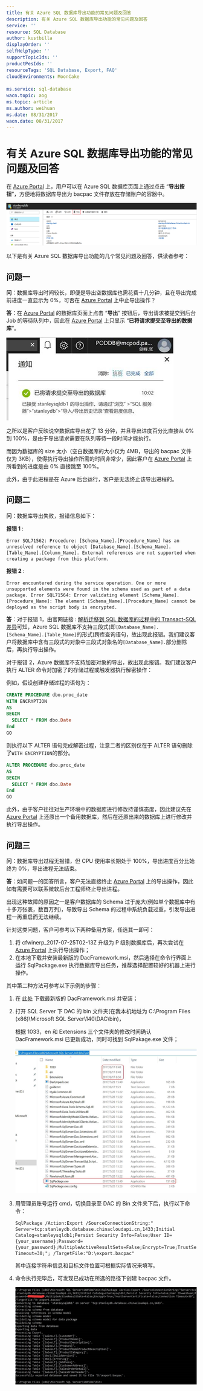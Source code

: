 ```yaml
---
title: 有关 Azure SQL 数据库导出功能的常见问题及回答
description: 有关 Azure SQL 数据库导出功能的常见问题及回答
service: ''
resource: SQL Database
author: kustbilla
displayOrder: ''
selfHelpType: ''
supportTopicIds: ''
productPesIds: ''
resourceTags: 'SQL Database, Export, FAQ'
cloudEnvironments: MoonCake

ms.service: sql-database
wacn.topic: aog
ms.topic: article
ms.author: weihuan
ms.date: 08/31/2017
wacn.date: 08/31/2017
---
```

# 有关 Azure SQL 数据库导出功能的常见问题及回答

在 [Azure Portal](https://portal.azure.cn) 上，用户可以在 Azure SQL 数据库页面上通过点击 “**导出按钮**”，方便地将数据库导出为 bacpac 文件存放在存储账户的容器中。

![portal-1](media/aog-sql-database-export-function-faq/portal-1.png)

以下是有关 Azure SQL 数据库导出功能的几个常见问题及回答，供读者参考：

## 问题一

**问**：数据库导出时间较长，即便是导出空数据库也需花费十几分钟，且在导出完成前进度一直显示为 0%，可否在 [Azure Portal](https://portal.azure.cn) 上中止导出操作？

**答**：在 [Azure Portal](https://portal.azure.cn) 的数据库页面上点击 “**导出**” 按钮后，导出请求被提交到后台 Job 的等待队列中，因此在 [Azure Portal](https://portal.azure.cn) 上只显示 “**已将请求提交至导出的数据库**”。

![portal-2](media/aog-sql-database-export-function-faq/portal-2.png)

之所以是客户反映说空数据库导出花了 13 分钟，并且导出进度百分比直接从 0% 到 100%，是由于导出请求需要在队列等待一段时间才能执行。

而因为数据库的 size 太小（空白数据库的大小仅为 4MB，导出的 bacpac 文件仅为 3KB），使得执行导出操作所需的时间非常少，因此客户在 [Azure Portal](https://portal.azure.cn) 上所看到的进度是由 0% 直接跳至 100%。

此外，由于此进程是在 Azure 后台运行，客户是无法终止该导出进程的。

## 问题二

**问**：数据库导出失败，报错信息如下：

**报错 1** :

```
Error SQL71562: Procedure: [Schema_Name].[Procedure_Name] has an unresolved reference to object [Database_Name].[Schema_Name].[Table_Name].[Column_Name]. External references are not supported when creating a package from this platform.
```

**报错 2** :

```
Error encountered during the service operation. One or more unsupported elements were found in the schema used as part of a data package. Error SQL71564: Error validating element [Schema_Name].[Procedure_Name]: The element [Schema_Name].[Procedure_Name] cannot be deployed as the script body is encrypted.
```

**答**：对于报错 1，由官网链接 : [解析迁移到 SQL 数据库的过程中的 Transact-SQL 差异](https://docs.azure.cn/zh-cn/sql-database/sql-database-transact-sql-information)可知，Azure SQL 数据库不支持三段式(即`[Database_Name].[Schema_Name].[Table_Name]`的形式)跨库查询语句，故出现此报错。我们建议客户将数据库中含有三段式的对象中三段式对象名的`[Database_Name].`部分删除后，再执行导出操作。

对于报错 2，Azure 数据库不支持加密对象的导出，故出现此报错。我们建议客户执行 ALTER 命令对加密了的存储过程或触发器执行解密操作：

例如，假设创建存储过程的语句为：

```SQL
CREATE PROCEDURE dbo.proc_date
WITH ENCRYPTION
AS
BEGIN
  SELECT * FROM dbo.Date
End
GO
```

则执行以下 ALTER 语句完成解密过程，注意二者的区别仅在于 ALTER 语句删除了`WITH ENCRYPTION`的部分。

```SQL
ALTER PROCEDURE dbo.proc_date
AS
BEGIN
  SELECT * FROM dbo.Date
End
GO
```

此外，由于客户往往对生产环境中的数据库进行修改持谨慎态度，因此建议先在 [Azure Portal](https://portal.azure.cn) 上还原出一个备用数据库，然后在还原出来的数据库上进行修改并执行导出操作。


## 问题三

**问**：数据库导出过程无报错，但 CPU 使用率长期处于 100%，导出进度百分比始终为 0%，导出进程无法结束。

**答**：如问题一的回答所言，客户无法直接终止 [Azure Portal](https://portal.azure.cn) 上的导出操作，因此如有需要可以联系微软后台工程师终止导出进程。

出现这种故障的原因之一是客户数据库的 Schema 过于庞大(例如单个数据库中有十多万张表，数百万列)，导致导出 Schema 的过程中系统负载过重，引发导出进程一再重启而无法继续。

针对这类问题，客户可参考以下两种备用方案，任选其一即可：

1. 将 cfwinerp_2017-07-25T02-13Z 升级为 P 级别数据库后，再次尝试在 [Azure Portal](https://portal.azure.cn) 上执行导出操作；
2. 在本地下载并安装最新版的 DacFramework.msi，然后选择在命令行界面上运行 SqlPackage.exe 执行数据库导出任务，推荐选择配置较好的机器上进行操作。

其中第二种方法可参考以下示例的步骤：

1. 在 [此处](https://www.microsoft.com/zh-cn/download/details.aspx?id=55713) 下载最新版的 DacFramework.msi 并安装；
2. 打开 SQL Server 下 DAC 的 bin 文件夹(在我本机地址为 C:\Program Files (x86)\Microsoft SQL Server\140\DAC\bin)，

    根据 1033，en 和 Extensions 三个文件夹的修改时间确认 DacFramework.msi 已更新成功，同时可找到 SqlPakage.exe 文件；
    
    ![floder](media/aog-sql-database-export-function-faq/floder.png)

3. 用管理员账号运行 cmd，切换目录至 DAC 的 Bin 文件夹下后，执行以下命令：

    ```
    SqlPackage /Action:Export /SourceConnectionString:" Server=tcp:stanleydb.database.chinacloudapi.cn,1433;Initial Catalog=stanleysqldb1;Persist Security Info=False;User ID={your_username};Password={your_password};MultipleActiveResultSets=False;Encrypt=True;TrustServerCertificate=False;Connection Timeout=30;"; /TargetFile:"D:\export.bacpac"
    ```

    其中连接字符串信息和目标文件位置可根据实际情况来填写。

4. 命令执行完毕后，可发现已成功在所选的路径下创建 bacpac 文件。

    ![cmd](media/aog-sql-database-export-function-faq/cmd.png)